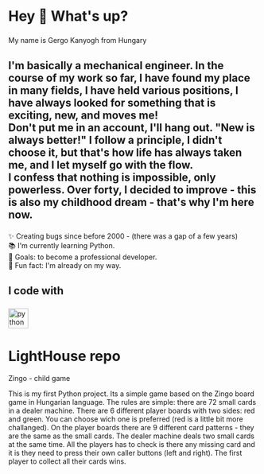 <h1 align="left">Hey 👋 What's up?</h1>

###

<p align="left">My name is Gergo Kanyogh from Hungary</p>

###

<h2 align="left">I'm basically a mechanical engineer. In the course of my work so far, I have found my place in many fields, I have held various positions, I have always looked for something that is exciting, new, and moves me!<br>Don't put me in an account, I'll hang out. "New is always better!" I follow a principle, I didn't choose it, but that's how life has always taken me, and I let myself go with the flow.<br>I confess that nothing is impossible, only powerless. Over forty, I decided to improve - this is also my childhood dream - that's why I'm here now.</h2>

###

<p align="left">✨ Creating bugs since before 2000 - (there was a gap of a few years)<br>📚 I'm currently learning Python.<br>🎯 Goals: to become a professional developer.<br>🎲 Fun fact: I'm already on my way.</p>

###

<h2 align="left">I code with</h2>

###

<div align="left">
  <img src="https://cdn.jsdelivr.net/gh/devicons/devicon/icons/python/python-original.svg" height="40" alt="python logo"  />
</div>

###

# LightHouse repo
Zingo - child game

This is my first Python project. Its a simple game based on the Zingo board game in Hungarian language. The rules are simple: there are 72 small cards in a dealer machine. There are 6 different player boards with two sides: red and green. You can choose wich one is preferred (red is a little bit more challanged). On the player boards there are 9 different card patterns - they are the same as the small cards. The dealer machine deals two small cards at the same time. All the players has to check is there any missing card and it is they need to press their own caller buttons (left and right). The first player to collect all their cards wins.
